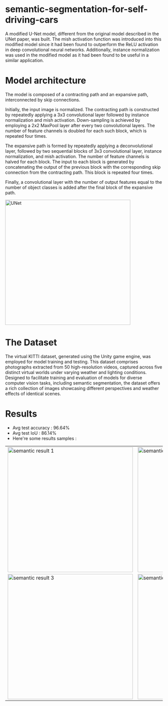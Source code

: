 # semantic-segmentation-for-self-driving-cars
A modified U-Net model, different from the original model described in the UNet paper, was built. The mish activation function was introduced into this modified model since it had been found to outperform the ReLU activation in deep convolutional neural networks. Additionally, instance normalization was used in the modified model as it had been found to be useful in a similar application.
# Model architecture

The model is composed of a contracting path and an expansive path, interconnected by skip connections.

Initially, the input image is normalized. The contracting path is constructed by repeatedly applying a 3x3 convolutional layer followed by instance normalization and mish activation. Down-sampling is achieved by employing a 2x2 MaxPool layer after every two convolutional layers. The number of feature channels is doubled for each such block, which is repeated four times.

The expansive path is formed by repeatedly applying a deconvolutional layer, followed by two sequential blocks of 3x3 convolutional layer, instance normalization, and mish activation. The number of feature channels is halved for each block. The input to each block is generated by concatenating the output of the previous block with the corresponding skip connection from the contracting path. This block is repeated four times.

Finally, a convolutional layer with the number of output features equal to the number of object classes is added after the final block of the expansive path.
<tr><td><img src="https://github.com/user-attachments/assets/33009da9-8e1b-460d-b6c0-825283fe42d5" alt="UNet" width="400"/></td></tr>

# The Dataset

The virtual KITTI dataset, generated using the Unity game engine, was employed for model training and testing. This dataset comprises photographs extracted from 50 high-resolution videos, captured across five distinct virtual worlds under varying weather and lighting conditions. Designed to facilitate training and evaluation of models for diverse computer vision tasks, including semantic segmentation, the dataset offers a rich collection of images showcasing different perspectives and weather effects of identical scenes.

# Results
- Avg test accuracy : 96.64%
- Avg test IoU : 86.14%
- Here're some results samples :
<table>
  <tr>
    <td><img src="https://github.com/user-attachments/assets/96c6dd82-8fdd-4224-8197-25bfa407ad55" alt="semantic result 1" width="400"/></td>
    <td><img src="https://github.com/user-attachments/assets/dfc5849d-f6ef-43c2-b6f7-497190a356a4" alt="semantic result 2" width="400"/></td>
  </tr>
  <tr>
    <td><img src="https://github.com/user-attachments/assets/7a6399bc-2829-457d-9d48-a09b452d06f9" alt="semantic result 3" width="400"/></td>
    <td><img src="https://github.com/user-attachments/assets/53c0e89d-c6fe-4732-968b-f6b099e2b5f2" alt="semantic results 4" width="400"/></td>
  </tr>
</table>

